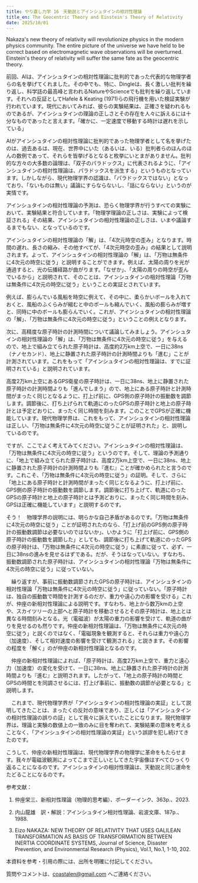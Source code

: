 ```yaml
---
title: やり直し力学 16　天動説とアインシュタインの相対性理論
title_en: The Geocentric Theory and Einstein's Theory of Relativity
date: 2025/10/01
---
```

Nakaza's new theory of relativity will revolutionize physics in the modern physics community. The entire picture of the universe we have held to be correct based on electromagnetic wave observations will be overturned. Einstein's theory of relativity will suffer the same fate as the geocentric theory.



前回、AIは、アインシュタインの相対性理論に批判的であった代表的な物理学者らの名を挙げてくれました。その中でも、特に、Dingleは、長く激しい批判を繰り返し、科学誌の最高峰と言われるNatureやScienceでも批判を繰り返しています。それへの反証としてHafele & Keating (1971)らの飛行機を用いた検証実験が行われています。現代においてみれば、彼らの実験結果は、正確さを疑われるものであるが、アインシュタインの理論の正しさとその存在を人々に訴えるには十分なものであったと言えます。「確かに、一定速度で移動する時計は遅れを示している」

AIがアインシュタインの相対性理論に批判的であった物理学者として名を挙げたのは、過去あるは、現在、世界中にいた（あるいは、いる）批判者らのほんのほんの数例であって、それらを皆挙げるとなると枚挙にいとまがありません。批判的な方々の大多数の論理は、「双子のパラドックス」に代表されるように、「アインシュタインの相対性理論は、パラドックスを派生する」というものとなっています。しかしながら、現代物理学界の認識は、「パラドックスではない」となっており、「ないものは無い」議論にすらならないし、「話にならない」というのが実情です。

アインシュタインの相対性理論の予測は、恐らく物理学界が行うすべての実験において、実験結果と符合しています。「物理学理論の正しさは、実験によって検証される」その結果、アインシュタインの相対性理論の正しさは、いまや議論するまでもない、となっているのです。

アインシュタインの相対性理論の「解」は、「4次元時空の歪み」となります。時間の遅れ、長さの縮み、その他すべてが、「4次元時空の歪み」の結果として説明されます。よって、アインシュタインの相対性理論の「解」は、「万物は無条件に4次元の時空に従う」と説明することができます。例えば、太陽の周りを光が通過すると、光の伝播経路が曲がります。「なぜか」、「太陽の周りの時空が歪んでいるから」と説明されて、そのことは、アインシュタインの相対性理論「万物は無条件に4次元の時空に従う」ということの実証とされています。

例えば、膨らんでいる風船を時空に例えて、その中に、柔らかいボールを入れておくと、風船のふくらみが縮むと中のボールも縮んでいく、風船の膨らみが増すと、同時に中のボールも膨らんでいく。これが、アインシュタインの相対性理論の「解」、「万物は無条件に4次元の時空に従う」ということの例えとなります。

次に、高精度な原子時計の計測時間について議論してみましょう。アインシュタインの相対性理論の「解」は、「万物は無条件に4次元の時空に従う」を与えるので、地上で組み立てられた原子時計は、高度約2万km上空で、一日に38ns（ナノセカンド）、地上に静置された原子時計の計測時間よりも「進む」ことが計測されています。これをもって「アインシュタインの相対性理論は、すでに証明されている」と説明されています。

高度2万km上空にあるGPS衛星の原子時計は、一日に38ns、地上に静置された原子時計の計測時間よりも「進んでしまう」ので、地上にある原子時計と計測時間がまったく同じとなるように、打上げ前に、GPS側の原子時計の振動数を調節します。調節後に、打ち上げられて軌道にのったGPSの原子時計と地上の原子時計とは予定どおりに、まったく同じ時間を刻みます。このことでGPSが正確に機能しています。現代物理学界は、これをもって、アインシュタインの相対性理論は正しい、「万物は無条件に4次元の時空に従うことが証明された」と、説明しているのです。

ですが、ここでよく考えてみてください。アインシュタインの相対性理論は、「万物は無条件に4次元の時空に従う」というのです。そして、理論の予測通りに、「地上で組み立てられた原子時計は、高度2万km上空で、一日に38ns、地上に静置された原子時計の計測時間よりも『進む』ことが確かめられたと言うのです。これこそ、「万物は無条件に4次元の時空に従う」の証明。そして、さらに「地上にある原子時計と計測時間がまったく同じとなるように、打上げ前に、GPS側の原子時計の振動数を調節します。調節後に打ち上げて、軌道にのったGPSの原子時計と地上の原子時計とは予測どおりに、まったく同じ時間を刻み、GPSは正確に機能しています」と説明するのです。

そう！　物理学界の説明には、明らかな自己矛盾があるのです。「万物は無条件に4次元の時空に従う」ことが証明されたのなら、「打上げ前のGPS側の原子時計の振動数調節は必要ないのではないか」、いかように「打上げ前に、GPS側の原子時計の振動数を調節した」としても、調節後に打ち上げて軌道にのったGPSの原子時計は、「万物は無条件に4次元の時空に従う」に素直に従って、必ず、一日に38nsの進みを見せるはずである。だが、そうはなっていない。すなわち、振動数調節された原子時計は、アインシュタインの相対性理論「万物は無条件に4次元の時空に従う」に従っていない。

　繰り返すが、事前に振動数調節されたGPSの原子時計は、アインシュタインの相対性理論「万物は無条件に4次元の時空に従う」に従っていない。「原子時計は、独自の振動数で時間を計測するのだが、重力や遠心力の影響を受ける」これが、仲座の新相対性理論による説明です。すなわち、地上から数万kmの上空や、スカイツリーの上部へと原子時計を移動させるとその原子時計は、地上とは異なる時間刻みとなる。光（電磁波）が太陽の重力の影響を受けて、軌道の曲がりを見せるのも然りです。仲座の新相対性理論は、「万物は無条件に4次元の時空に従う」と説くのではなく、「電磁現象を観測すると、それらは重力や遠心力（加速度）、そして相対速度の影響を受けて観測される」と説きます。その影響の程度を「解く」のが仲座の新相対性理論となるのです。

　仲座の新相対性理論によれば、「原子時計は、高度2万km上空で、重力と遠心力（加速度）の変化を受けて、一日に38ns、地上に静置された原子時計の計測時間よりも『進む』と説明されます。したがって、「地上の原子時計の時間とGPSの時間とを同調させるには、打上げ事前に、振動数の調節が必要となる」と説明します。

　これまで、現代物理学界が「アインシュタインの相対性理論の実証」として説明してきたことは、まったくの反対の意味であり、正しくは「アインシュタインの相対性理論の誤りの証」として我々に訴えていたことになります。現代物理学界は、理論と実験の数値上の一致のみに目を奪われて、実験結果の意味を考えることなく、「アインシュタインの相対性理論の実証」という誤謬を犯し続けてきたのです。

こうして、仲座の新相対性理論は、現代物理学界の物理学に革命をもたらせます。我々が電磁波観測によってこまで正しいとしてきた宇宙像はすべてひっくり返ることになるのです。アインシュタインの相対性理論は、天動説と同じ運命をたどることになるのです。



参考文献：

1)	仲座栄三、新相対性理論（物理的思考編）、ボーダーインク、363p.、2023.

2)	内山龍雄　訳・解説：アインシュタイン相対性理論、岩波文庫、187p.、1988.

3)	Eizo NAKAZA: NEW THEORY OF RELATIVITY THAT USES GALILEAN TRANSFORMATION AS BASIS OF TRANSFORMATION BETWEEN INERTIA COORDINATE SYSTEMS, Journal of Science, Disaster Prevention, and Environmental Research (Physics), Vol.1, No.1, 1-10, 202.

本資料を参考・引用の際には、出所を明確に付記してください。

質問やコメントは、coastalen@gmail.com へご連絡ください。
